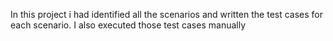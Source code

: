 In this project i had identified all the scenarios and written the test cases for each scenario.
I also executed those test cases manually
